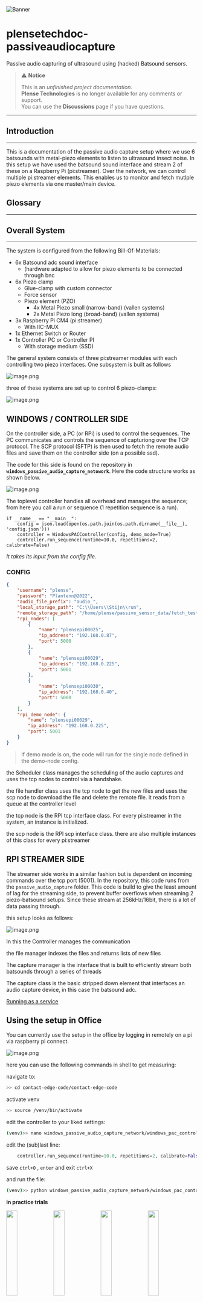 ![Banner](assets/banner_plense_pac.png)

# plensetechdoc-passiveaudiocapture
Passive audio capturing of ultrasound using (hacked) Batsound sensors.

> ⚠️ **Notice**
>
> This is an *unfinished project documentation*.  
> **Plense Technologies** is no longer available for any comments or support.  
> You can use the **Discussions** page if you have questions.


---


## Introduction

---

This is a documentation of the passive audio capture setup where we use 6 batsounds with metal-piezo elements to listen to ultrasound insect noise. In this setup we have used the batsound sound interface and stream 2 of these on a Raspberry Pi (pi:streamer). Over the network, we can control multiple pi:streamer elements. This enables us to monitor and fetch mutlple piezo elements via one master/main device.

## Glossary

---

## Overall System

---

The system is configured from the following Bill-Of-Materials:

- 6x Batsound adc sound interface
    - (hardware adapted to allow for piezo elements to be connected through bnc
- 6x Piezo clamp
    - Glue-clamp with custom connector
    - Force sensor
    - Piezo element (PZO)
        - 4x Metal Piezo small (narrow-band) (vallen systems)
        - 2x Metal Piezo long (broad-band) (vallen systems)
- 3x Raspberry Pi CM4 (pi:streamer)
    - With IIC-MUX
- 1x Ethernet Switch or Router
- 1x Controller PC or Controller PI
    - With storage medium (SSD)

The general system consists of three pi:streamer modules with each controlling two piezo interfaces. One subsystem is built as follows

![image.png](assets/image.png)

three of these systems are set up to control 6 piezo-clamps:

![image.png](assets/image%201.png)

## WINDOWS / CONTROLLER SIDE

On the controller side, a PC (or RPi) is used to control the sequences. The PC communicates and controls the sequence of capturiong over the TCP protocol. The SCP protocol (SFTP) is then used to fetch the remote audio files and save them on the controller side (on a possible ssd).

The code for this side is found on the repository in **`windows_passive_audio_capture_netowork`**. Here the code structure works as shown below.

![image.png](assets/image%202.png)

The toplevel controller handles all overhead and manages the sequence; from here you call a run or sequence (1 repetition sequence is a run).

```
if __name__ == "__main__":
    config = json.load(open(os.path.join(os.path.dirname(__file__), 'config.json')))
    controller = WindowsPACController(config, demo_mode=True)
    controller.run_sequence(runtime=10.0, repetitions=2, calibrate=False)
```

*It takes its input from the config file.* 

### CONFIG

```json
{
    "username": "plense",
    "password": "Plantenn@2022",
    "audio_file_prefix": "audio_",
    "local_storage_path": "C:\\Users\\Stijn\\run",
    "remote_storage_path": "/home/plense/passive_sensor_data/fetch_test",
    "rpi_nodes": [  
        {
            "name": "plensepi00025",
            "ip_address": "192.168.0.87", 
            "port": 5000
        },
        {
            "name": "plensepi00029",
            "ip_address": "192.168.0.225", 
            "port": 5001
        },
        {
            "name": "plensepi00030",
            "ip_address": "192.168.0.40",
            "port": 5000
        }
    ],
    "rpi_demo_node": {
        "name": "plensepi00029",
        "ip_address": "192.168.0.225", 
        "port": 5001
    }
}

```

> If demo mode is on, the code will run for the single node defined in the demo-node config.

the Scheduler class manages the scheduling of the audio captures and uses the tcp nodes to control via a handshake.

the file handler class uses the tcp node to get the new files and uses the scp node to download the file and delete the remote file. it reads from a queue at the controller level

the tcp node is the RPI tcp interface class. For every pi:streamer in the system, an instance is initialized.

the scp node is the RPI scp interface class. there are also multiple instances of this class for every pi:streamer

## RPI STREAMER SIDE

The streamer side works in a similar fashion but is dependent on incoming commands over the tcp port (5001). In the repository, this code runs from the `passive_audio_capture` folder. This code is build to give the least amount of lag for the streaming side, to prevent buffer overflows when streaming 2 piezo-batsound setups. Since these stream at 256kHz/16bit, there is a lot of data passing through.

this setup looks as follows:

![image.png](assets/image%203.png)

In this the Controller manages the communication

the file manager indexes the files and returns lists of new files

The capture manager is the interface that is built to efficiently stream both batsounds through a series of threads

The capture class is the basic stripped down element that interfaces an audio capture device, in this case the batsound adc.

[Running as a service](assets/Running%20as%20a%20service.md)

## **Using the setup in Office**

You can currently use the setup in the office by logging in remotely on a pi via raspberry pi connect.

![image.png](assets/image%204.png)

here you can use the following commands in shell to get measuring:

navigate to:

```bash
>> cd contact-edge-code/contact-edge-code
```

activate venv

```bash
>> source /venv/bin/activate
```

edit the controller to your liked settings:

```bash
(venv)>> nano windows_passive_audio_capture_network/windows_pac_controller.py
```

edit the (sub)last line:

```python
    controller.run_sequence(runtime=10.0, repetitions=2, calibrate=False)
```

save `ctrl+O` , `enter` and exit `ctrl+X`

and run the file:

```bash
(venv)>> python windows_passive_audio_capture_network/windows_pac_controller.py
```

**in practice trials**
<p float="left">
  <img src="assets/image 6.jpg" width="24%" />
  <img src="assets/image 7.jpg" width="24%" />
  <img src="assets/image 8.jpg" width="24%" />
  <img src="assets/image 9.jpg" width="24%" />
</p>




### Next steps / To Do’s

- [ ]  Test possibility to run entirely off switch instead of router. OR, via an offline router
    - [ ]  Switch does not do routing naturally, but a laptop potentially can
    - [ ]  othherwise we do not have ip adresses

## Other documentation

---

links to related pages:
